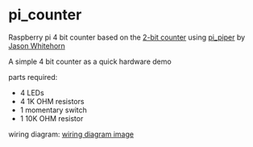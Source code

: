 # pi_counter
Raspberry pi 4 bit counter based on the [2-bit counter](https://github.com/jwhitehorn/pi_piper/blob/master/examples/2_bit_counter/2_bit_counter.rb) using [pi_piper](https://github.com/jwhitehorn/pi_piper) by [Jason Whitehorn](https://github.com/jwhitehorn)

A simple 4 bit counter as a quick hardware demo

parts required:

- 4 LEDs
- 4 1K OHM resistors
- 1 momentary switch
- 1 10K OHM resistor
 
wiring diagram:
[wiring diagram image](http://communitycomputing.club/images/4bitcounter.png)

